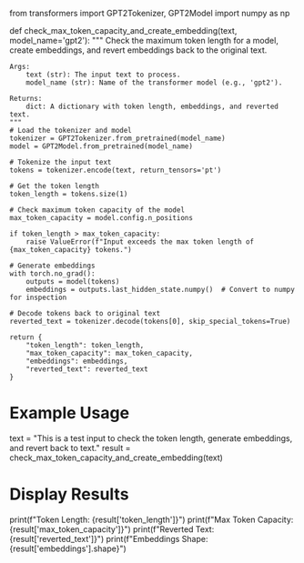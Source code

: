 from transformers import GPT2Tokenizer, GPT2Model
import numpy as np

def check_max_token_capacity_and_create_embedding(text, model_name='gpt2'):
    """
    Check the maximum token length for a model, create embeddings, 
    and revert embeddings back to the original text.
    
    Args:
        text (str): The input text to process.
        model_name (str): Name of the transformer model (e.g., 'gpt2').
    
    Returns:
        dict: A dictionary with token length, embeddings, and reverted text.
    """
    # Load the tokenizer and model
    tokenizer = GPT2Tokenizer.from_pretrained(model_name)
    model = GPT2Model.from_pretrained(model_name)
    
    # Tokenize the input text
    tokens = tokenizer.encode(text, return_tensors='pt')
    
    # Get the token length
    token_length = tokens.size(1)
    
    # Check maximum token capacity of the model
    max_token_capacity = model.config.n_positions
    
    if token_length > max_token_capacity:
        raise ValueError(f"Input exceeds the max token length of {max_token_capacity} tokens.")

    # Generate embeddings
    with torch.no_grad():
        outputs = model(tokens)
        embeddings = outputs.last_hidden_state.numpy()  # Convert to numpy for inspection
    
    # Decode tokens back to original text
    reverted_text = tokenizer.decode(tokens[0], skip_special_tokens=True)
    
    return {
        "token_length": token_length,
        "max_token_capacity": max_token_capacity,
        "embeddings": embeddings,
        "reverted_text": reverted_text
    }


# Example Usage
text = "This is a test input to check the token length, generate embeddings, and revert back to text."
result = check_max_token_capacity_and_create_embedding(text)

# Display Results
print(f"Token Length: {result['token_length']}")
print(f"Max Token Capacity: {result['max_token_capacity']}")
print(f"Reverted Text: {result['reverted_text']}")
print(f"Embeddings Shape: {result['embeddings'].shape}")
